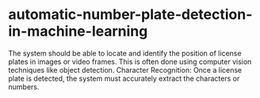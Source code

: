 # automatic-number-plate-detection-in-machine-learning
The system should be able to locate and identify the position of license plates in images or video frames. This is often done using computer vision techniques like object detection. Character Recognition: Once a license plate is detected, the system must accurately extract the characters or numbers. 
